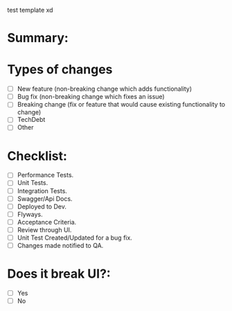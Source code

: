 test template xd
 
# Summary:
 
# Types of changes
 
- [ ] New feature (non-breaking change which adds functionality)
- [ ] Bug fix (non-breaking change which fixes an issue)
- [ ] Breaking change (fix or feature that would cause existing functionality to change)
- [ ] TechDebt
- [ ] Other
 
# Checklist:
 
- [ ] Performance Tests.
- [ ] Unit Tests.
- [ ] Integration Tests.
- [ ] Swagger/Api Docs.
- [ ] Deployed to Dev.
- [ ] Flyways.
- [ ] Acceptance Criteria.
- [ ] Review through UI.
- [ ] Unit Test Created/Updated for a bug fix.
- [ ] Changes made notified to QA.
 
# Does it break UI?:
- [ ] Yes
- [ ] No
